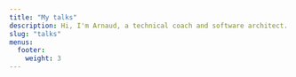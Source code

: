 ```yaml
---
title: "My talks"
description: Hi, I'm Arnaud, a technical coach and software architect. I love sharing my knowledge on software engineering, covering everything from architectural design patterns to software testing and various methodologies. I aim to make these complex topics more understandable and interesting for everyone.
slug: "talks"
menus:
  footer:
    weight: 3
---
```


